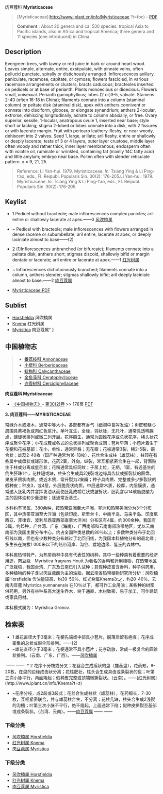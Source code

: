 肉豆蔻科 **Myristicaceae**

> [Myristicaceae](http://www.iplant.cn/info/Myristicaceae ?t=foc) - [PDF](http://iplant.cn/foc/pdf/Myristicaceae.pdf)

> **Comment** : 
> About 20 genera and ca. 500 species: tropical Asia to Pacific islands, also in Africa and tropical America; three genera and 11 species (one introduced) in China.

## Description

Evergreen trees, with tawny or red juice in bark or around heart wood. Leaves simple, alternate, entire, exstipulate, with pinnate veins, often pellucid punctate, spirally or distichously arranged. Inflorescences axillary, paniculate, racemose, capitate, or cymose; flowers fascicled, in various racemose arrangements or clusters; bracts caducous; bracteoles inserted on pedicels or at base of perianth. Plants monoecious or dioecious. Flowers small, unisexual. Perianth gamophyllous; lobes (2 or)3-5, valvate. Stamens 2-40 (often 16-18 in China); filaments connate into a column (staminal column) or peltate disk (staminal disk), apex with anthers connivent or connate into disciform, globose, or elongate synandrium; anthers 2-locular, extrorse, dehiscing longitudinally, adnate to column abaxially, or free. Ovary superior, sessile, 1-locular, anatropous ovule 1, inserted near base; style short or lacking; stigma 2-lobed or lobes connate into a disk, with 2 fissures or with lacerate margin. Fruit with pericarp leathery-fleshy, or near woody, dehiscent into 2 valves. Seed 1, large, arillate; aril fleshy, entire or shallowly or deeply lacerate; testa of 3 or 4 layers, outer layer crustose, middle layer often woody and rather thick, inner layer membranous; endosperm often with volatile oil, ruminate or wrinkled, containing fat (mainly 14C fatty acid) and little amylum; embryo near base. Pollen often with slender reticulate pattern. *x* = 9, 21, 25.

> Reference: 
> Li Yan-hui. 1979. Myristicaceae. *In:* Tsiang Ying & Li Ping-t’ao, eds., Fl. Reipubl. Popularis Sin. 30(2): 176-205.Li Yan-hui. 1979. Myristicaceae. *In:* Tsiang Ying & Li Ping-t’ao, eds., Fl. Reipubl. Popularis Sin. 30(2): 176-205.

## Keylist

* 1 Pedicel without bracteole; male inflorescences complex panicles; aril entire or shallowly lacerate at apex.——3 [风吹楠属](http://www.iplant.cn/info/Horsfieldia?t=foc)
* ~ Pedicel with bracteole; male inflorescences with flowers arranged in dense raceme or subumbellate; aril entire, lacerate at apex, or deeply laciniate almost to base——(2)

* 2 (1)Inflorescences unbranched (or bifurcate); filaments connate into a peltate disk, anthers short; stigmas discoid, shallowly bifid or margin dentate or lacerate; aril entire or lacerate at apex.——1 [红光树属](http://www.iplant.cn/info/Knema?t=foc)
* ~ Inflorescences dichotomously branched; filaments connate into a column, anthers slender; stigmas shallowly bifid; aril deeply laciniate almost to base.——2 [肉豆蔻属](http://www.iplant.cn/info/Myristica?t=foc)

* [Myristicaceae.PDF](http://iplant.cn/foc/pdf/Myristicaceae.pdf)

## Sublist

* [Horsfieldia](http://www.iplant.cn/info/Horsfieldia?t=foc)
 风吹楠属
* [Knema](http://www.iplant.cn/info/Knema?t=foc)
 红光树属
* [Myristica](http://www.iplant.cn/info/Myristica?t=foc) 肉豆蔻属"
}

## 中国植物志

> * [番荔枝科  Annonaceae](Annonaceae-番荔枝科.md)
> * [小檗科  Berberidaceae](Berberidaceae-小檗科.md)
> * [蜡梅科  Calycanthaceae](Calycanthaceae-蜡梅科.md)
> * [金鱼藻科  Ceratophyllaceae](Ceratophyllaceae-金鱼藻科.md)
> * [连香树科  Cercidiphyllaceae](Cercidiphyllaceae-连香树科.md)

**肉豆蔻科 Myristicaceae**

* [《中国植物志》](http://www.iplant.cn/frps)- [第30(2)卷](http://www.iplant.cn/frps/vol/30(2)) >> 176页 [PDF](http://www.iplant.cn/frps/pdf/30(2)/176z.pdf)

**3. 肉豆蔻科——MYRISTICACEAE**

常绿乔木或灌木，通常中等大小，各部都有香气（细胞中含挥发油）；树皮和髓心周围具黄褐色或肉红色浆汁。单叶互生，全缘，羽状脉，无托叶，通常具透明腺点，螺旋状排列或微二列开展。花序腋生，通常为圆锥花序或总状花序，稀头状花序或聚伞花序；小花成簇或各式的总状排列或聚合成团；苞片早落；小苞片着生于花梗和花被基部；花小，单性，通常异株；无花瓣；花被通常3裂，稀2-5裂，镊合状；雄蕊2-40枚（国产种通常为16-18枚），花丝合生成柱（雄蕊柱），柱顶在有些属中成盘状或球形体，花药2室，外向，纵裂，常互相紧密合生在一起，背面贴生于柱或分离成星芒状；花粉通常具细网纹；子房上位，无柄，1室，有近基生的倒生胚珠1个，花柱短或缺，柱头合生成具2浅裂或边缘具齿状或撕裂状的圆盘。果皮革质状肉质，或近木质，常开裂为2果瓣；种子具肉质、完整或多少撕裂状的假种皮；种皮3，或4层，外层脆壳状肉质，中层通常木质，较厚，内层膜质，通常透入胚乳内并含挥发油从而使胚乳成嚼烂状或皱折状，胚乳含以14碳脂肪酸为主的固体油和少量淀粉；胚通常近基生。

本科约有16属，380余种，按热带亚洲至大洋洲，非洲和热带美洲分为3个分布区，其中热带亚洲至大洋洲（包括印度、斯里兰卡、中南半岛、马来半岛、印度尼西亚、菲律宾、波利尼西亚西部直至大洋洲）分布区有4属，约300余种。我国有3属，约15种，产台湾、广东（海南）、广西南部和云南南部热带地区，尤以云南南部为我国主要分布中心，约占全国种类总数的80％以上；多数种类分布于北回归线以南，但也有少数种类分布越过了北回归线，为我国本科植物分布的最北缘；多生长在海拔1 000米以下的热带河岸、沟谷、盆地边缘、低丘的森林中。

本科属热带特产，为热带雨林中具有代表性的树种，其中一些种类有着重要的经济用途，肉豆蔻　Myristica fragrans Houtt.为著名的香料和药用植物，在热带地区广泛栽培，我国台湾、广东及云南已引入试种；其假种皮富含香料，种子供药用，多种植物的种子含以肉豆蔻酸为主的油脂，据云南省热带植物研究所分析：风吹楠属Horsfieldia 含油量较高，约30-50％，红光树属Knema次之，约20-40％，云南肉豆蔻 Myristica yunnanensis 在10％以下，都可作工业用油；某些种的树浆供药用，另外有些种系高大速生乔木，树干通直，木材致密，易于加工，可作建筑或家具用材。

本科模式属为：Myristica Gronov.

## 检索表

* 1 雄花直径大于3毫米；花梗先端或中部具小苞片，脱落后留有疤痕；花序成密集的总状或假伞形排列。——(2)
* ~雄花直径小于3毫米；花梗通常不具小苞片；花序疏散，常成一极复合的圆锥状排列。（云南、广东、广西）。——[风吹楠属](http://www.iplant.cn/info/Horsfieldia?t=z)
</td></tr><tr><td>&nbsp;——&nbsp;——&nbsp;</td></tr>
* 2 花序不分枝或分叉；花丝合生成盾状的盘（雄蕊盘），花药短，8-20枚，在盘的边缘成齿状分离；花柱肥壮，柱头合生成具齿或条裂状的盘；叶第三次小脉平行，两面隆起；假种皮完整或顶端微撕裂状。（云南）。——[红光树属](http://www.iplant.cn/info/Knema?t=z)

* ~花序分枝，成2歧或3歧式；花丝合生成柱状（雄蕊柱），花药细长，7-30枚，互相紧密联合，并与雄蕊柱合生，不分离；花柱几缺，柱头合生成2浅裂的沟槽；叶第三次小脉不平行，绝不隆起，上面通常下陷；假种皮撕裂至基部或成条裂状。（台湾、云南）。——[肉豆蔻属](http://www.iplant.cn/info/Myristica?t=z)</td></tr><tr><td>&nbsp;——&nbsp;——&nbsp;</td></tr>
### 下级分类
* [风吹楠属  Horsfieldia](http://www.iplant.cn/info/Horsfieldia?t=z)
* [红光树属  Knema](http://www.iplant.cn/info/Knema?t=z)
* [肉豆蔻属  Myristica](http://www.iplant.cn/info/Myristica?t=z)

### 下级分类
* [风吹楠属  Horsfieldia](http://iplant.cn/info/sp/Horsfieldia?t=z)
* [红光树属  Knema](http://iplant.cn/info/sp/Knema?t=z)
* [肉豆蔻属  Myristica](http://iplant.cn/info/sp/Myristica?t=z)
